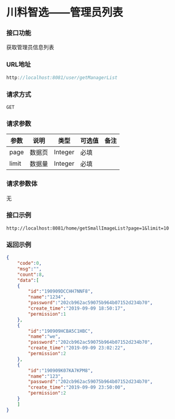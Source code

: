 # 川料智选——管理员列表
### 接口功能

获取管理员信息列表

### URL地址

```javascript
http://localhost:8081/user/getManagerList
```

### 请求方式

`GET`

### 请求参数

| 参数      | 说明                               | 类型      | 可选值       | 备注    |
|---------- |---------------------------------- |---------- |------------- |-------- |
|page         | 数据页 | Integer | 必填 | |
|limit | 数据量 | Integer | 必填 |  |

### 请求参数体

无

### 接口示例

`http://localhost:8081/home/getSmallImageList?page=1&limit=10`

### 返回示例

```json
{
    "code":0,
    "msg":"",
    "count":8,
    "data":[
    {
        "id":"190909DCCHH7NNF8",
        "name":"1234",
        "password":"202cb962ac59075b964b07152d234b70",
        "create_time":"2019-09-09 18:50:17",
        "permission":1
    },
    {
        "id":"190909HCBA5C1HBC",
        "name":"we",
        "password":"202cb962ac59075b964b07152d234b70",
        "create_time":"2019-09-09 23:02:22",
        "permission":2
    },
    {
        "id":"190909K07KA7KPM8",
        "name":"123",
        "password":"202cb962ac59075b964b07152d234b70",
        "create_time":"2019-09-09 23:50:00",
        "permission":2
    }
    ]
}
```
